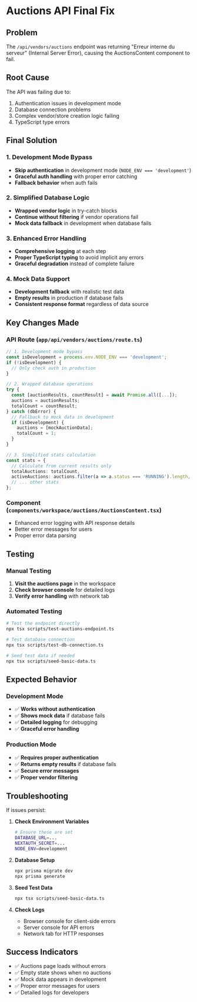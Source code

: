 # Auctions API Final Fix

## Problem
The `/api/vendors/auctions` endpoint was returning "Erreur interne du serveur" (Internal Server Error), causing the AuctionsContent component to fail.

## Root Cause
The API was failing due to:
1. Authentication issues in development mode
2. Database connection problems
3. Complex vendor/store creation logic failing
4. TypeScript type errors

## Final Solution

### 1. Development Mode Bypass
- **Skip authentication** in development mode (`NODE_ENV === 'development'`)
- **Graceful auth handling** with proper error catching
- **Fallback behavior** when auth fails

### 2. Simplified Database Logic
- **Wrapped vendor logic** in try-catch blocks
- **Continue without filtering** if vendor operations fail
- **Mock data fallback** in development when database fails

### 3. Enhanced Error Handling
- **Comprehensive logging** at each step
- **Proper TypeScript typing** to avoid implicit any errors
- **Graceful degradation** instead of complete failure

### 4. Mock Data Support
- **Development fallback** with realistic test data
- **Empty results** in production if database fails
- **Consistent response format** regardless of data source

## Key Changes Made

### API Route (`app/api/vendors/auctions/route.ts`)
```typescript
// 1. Development mode bypass
const isDevelopment = process.env.NODE_ENV === 'development';
if (!isDevelopment) {
  // Only check auth in production
}

// 2. Wrapped database operations
try {
  const [auctionResults, countResult] = await Promise.all([...]);
  auctions = auctionResults;
  totalCount = countResult;
} catch (dbError) {
  // Fallback to mock data in development
  if (isDevelopment) {
    auctions = [mockAuctionData];
    totalCount = 1;
  }
}

// 3. Simplified stats calculation
const stats = {
  // Calculate from current results only
  totalAuctions: totalCount,
  activeAuctions: auctions.filter(a => a.status === 'RUNNING').length,
  // ... other stats
};
```

### Component (`components/workspace/auctions/AuctionsContent.tsx`)
- Enhanced error logging with API response details
- Better error messages for users
- Proper error data parsing

## Testing

### Manual Testing
1. **Visit the auctions page** in the workspace
2. **Check browser console** for detailed logs
3. **Verify error handling** with network tab

### Automated Testing
```bash
# Test the endpoint directly
npx tsx scripts/test-auctions-endpoint.ts

# Test database connection
npx tsx scripts/test-db-connection.ts

# Seed test data if needed
npx tsx scripts/seed-basic-data.ts
```

## Expected Behavior

### Development Mode
- ✅ **Works without authentication**
- ✅ **Shows mock data** if database fails
- ✅ **Detailed logging** for debugging
- ✅ **Graceful error handling**

### Production Mode
- ✅ **Requires proper authentication**
- ✅ **Returns empty results** if database fails
- ✅ **Secure error messages**
- ✅ **Proper vendor filtering**

## Troubleshooting

If issues persist:

1. **Check Environment Variables**
   ```bash
   # Ensure these are set
   DATABASE_URL=...
   NEXTAUTH_SECRET=...
   NODE_ENV=development
   ```

2. **Database Setup**
   ```bash
   npx prisma migrate dev
   npx prisma generate
   ```

3. **Seed Test Data**
   ```bash
   npx tsx scripts/seed-basic-data.ts
   ```

4. **Check Logs**
   - Browser console for client-side errors
   - Server console for API errors
   - Network tab for HTTP responses

## Success Indicators
- ✅ Auctions page loads without errors
- ✅ Empty state shows when no auctions
- ✅ Mock data appears in development
- ✅ Proper error messages for users
- ✅ Detailed logs for developers